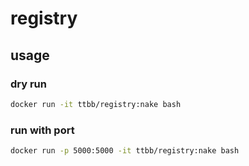 # registry
## usage
### dry run
```bash
docker run -it ttbb/registry:nake bash
```
### run with port
```bash
docker run -p 5000:5000 -it ttbb/registry:nake bash
```
